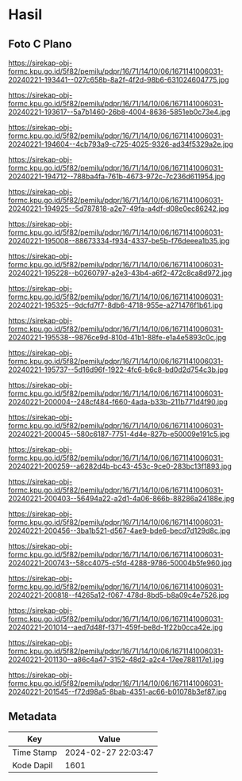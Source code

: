 # Hasil

## Foto C Plano

https://sirekap-obj-formc.kpu.go.id/5f82/pemilu/pdpr/16/71/14/10/06/1671141006031-20240221-193441--027c658b-8a2f-4f2d-98b6-631024604775.jpg

https://sirekap-obj-formc.kpu.go.id/5f82/pemilu/pdpr/16/71/14/10/06/1671141006031-20240221-193617--5a7b1460-26b8-4004-8636-5851eb0c73e4.jpg

https://sirekap-obj-formc.kpu.go.id/5f82/pemilu/pdpr/16/71/14/10/06/1671141006031-20240221-194604--4cb793a9-c725-4025-9326-ad34f5329a2e.jpg

https://sirekap-obj-formc.kpu.go.id/5f82/pemilu/pdpr/16/71/14/10/06/1671141006031-20240221-194712--788ba4fa-761b-4673-972c-7c236d611954.jpg

https://sirekap-obj-formc.kpu.go.id/5f82/pemilu/pdpr/16/71/14/10/06/1671141006031-20240221-194925--5d787818-a2e7-49fa-a4df-d08e0ec86242.jpg

https://sirekap-obj-formc.kpu.go.id/5f82/pemilu/pdpr/16/71/14/10/06/1671141006031-20240221-195008--88673334-f934-4337-be5b-f76deeea1b35.jpg

https://sirekap-obj-formc.kpu.go.id/5f82/pemilu/pdpr/16/71/14/10/06/1671141006031-20240221-195228--b0260797-a2e3-43b4-a6f2-472c8ca8d972.jpg

https://sirekap-obj-formc.kpu.go.id/5f82/pemilu/pdpr/16/71/14/10/06/1671141006031-20240221-195325--9dcfd7f7-8db6-4718-955e-a271476f1b61.jpg

https://sirekap-obj-formc.kpu.go.id/5f82/pemilu/pdpr/16/71/14/10/06/1671141006031-20240221-195538--9876ce9d-810d-41b1-88fe-e1a4e5893c0c.jpg

https://sirekap-obj-formc.kpu.go.id/5f82/pemilu/pdpr/16/71/14/10/06/1671141006031-20240221-195737--5d16d96f-1922-4fc6-b6c8-bd0d2d754c3b.jpg

https://sirekap-obj-formc.kpu.go.id/5f82/pemilu/pdpr/16/71/14/10/06/1671141006031-20240221-200004--248cf484-f660-4ada-b33b-211b771d4f90.jpg

https://sirekap-obj-formc.kpu.go.id/5f82/pemilu/pdpr/16/71/14/10/06/1671141006031-20240221-200045--580c6187-7751-4d4e-827b-e50009e191c5.jpg

https://sirekap-obj-formc.kpu.go.id/5f82/pemilu/pdpr/16/71/14/10/06/1671141006031-20240221-200259--a6282d4b-bc43-453c-9ce0-283bc13f1893.jpg

https://sirekap-obj-formc.kpu.go.id/5f82/pemilu/pdpr/16/71/14/10/06/1671141006031-20240221-200403--56494a22-a2d1-4a06-866b-88286a24188e.jpg

https://sirekap-obj-formc.kpu.go.id/5f82/pemilu/pdpr/16/71/14/10/06/1671141006031-20240221-200456--3ba1b521-d567-4ae9-bde6-becd7d129d8c.jpg

https://sirekap-obj-formc.kpu.go.id/5f82/pemilu/pdpr/16/71/14/10/06/1671141006031-20240221-200743--58cc4075-c5fd-4288-9786-50004b5fe960.jpg

https://sirekap-obj-formc.kpu.go.id/5f82/pemilu/pdpr/16/71/14/10/06/1671141006031-20240221-200818--f4265a12-f067-478d-8bd5-b8a09c4e7526.jpg

https://sirekap-obj-formc.kpu.go.id/5f82/pemilu/pdpr/16/71/14/10/06/1671141006031-20240221-201014--aed7d48f-f371-459f-be8d-1f22b0cca42e.jpg

https://sirekap-obj-formc.kpu.go.id/5f82/pemilu/pdpr/16/71/14/10/06/1671141006031-20240221-201130--a86c4a47-3152-48d2-a2c4-17ee788117e1.jpg

https://sirekap-obj-formc.kpu.go.id/5f82/pemilu/pdpr/16/71/14/10/06/1671141006031-20240221-201545--f72d98a5-8bab-4351-ac66-b01078b3ef87.jpg


## Metadata

| Key        | Value               |
| ---------- | ------------------- |
| Time Stamp | 2024-02-27 22:03:47 |
| Kode Dapil | 1601                |




